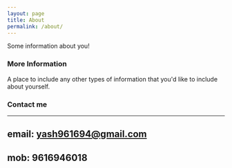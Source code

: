 ```yaml
---
layout: page
title: About
permalink: /about/
---
```


Some information about you!

### More Information

A place to include any other types of information that you'd like to include about yourself.

### Contact me
---
 email: yash961694@gmail.com
---
 mob: 9616946018
---
